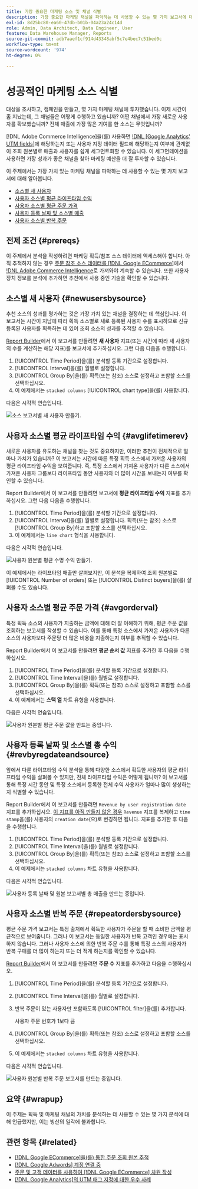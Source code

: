 ```yaml
---
title: 가장 중요한 마케팅 소스 및 채널 식별
description: 가장 중요한 마케팅 채널을 파악하는 데 사용할 수 있는 몇 가지 보고서에 대해 알아봅니다.
exl-id: 8d25bc80-ea60-47db-b01b-04a23a24c14d
role: Admin, Data Architect, Data Engineer, User
feature: Data Warehouse Manager, Reports
source-git-commit: adb7aaef1cf914d43348abf5c7e4bec7c51bed0c
workflow-type: tm+mt
source-wordcount: '974'
ht-degree: 0%

---
```


# 성공적인 마케팅 소스 식별

대상을 조사하고, 캠페인을 만들고, 몇 가지 마케팅 채널에 투자했습니다. 이제 시간이 좀 지났는데, 그 채널들은 어떻게 수행하고 있습니까? 어떤 채널에서 가장 새로운 사용자를 확보했습니까? 전체 매출에 가장 많은 기여를 한 소스는 무엇입니까?

[!DNL Adobe Commerce Intelligence]을(를) 사용하면 [!DNL [Google Analytics' UTM fields]](https://support.google.com/analytics/answer/1191184?hl=en)에 해당하는지 또는 사용자 지정 데이터 필드에 해당하는지 여부에 관계없이 조회 원본별로 매출과 사용자를 쉽게 세그먼트화할 수 있습니다. 이 세그먼테이션을 사용하면 가장 성과가 좋은 채널을 찾아 마케팅 예산을 더 잘 투자할 수 있습니다.

이 주제에서는 가장 가치 있는 마케팅 채널을 파악하는 데 사용할 수 있는 몇 가지 보고서에 대해 알아봅니다.

* [소스별 새 사용자](#newusersbysource)
* [사용자 소스별 평균 라이프타임 수익](#avglifetimerev)
* [사용자 소스별 평균 주문 가격](#avgorderval)
* [사용자 등록 날짜 및 소스별 매출](#revbyregdateandsource)
* [사용자 소스별 반복 주문](#repeatordersbysource)

## 전제 조건 {#prereqs}

이 주제에서 분석을 작성하려면 마케팅 획득/참조 소스 데이터에 액세스해야 합니다. 아직 추적하지 않는 경우 [주문 참조 소스 데이터를  [!DNL Google ECommerce]](../importing-data/integrations/google-ecommerce.md)에서 [!DNL Adobe Commerce Intelligence](으)로 가져와야 계속할 수 있습니다. 또한 사용자 장치 정보를 분석에 추가하면 추천에서 사용 중인 기술을 확인할 수 있습니다.

## 소스별 새 사용자 {#newusersbysource}

추천 소스의 성과를 평가하는 것은 가장 가치 있는 채널을 결정하는 데 핵심입니다. 이 보고서는 시간이 지남에 따라 획득 소스별로 새로 등록된 사용자 수를 표시하므로 신규 등록된 사용자를 획득하는 데 있어 조회 소스의 성과를 추적할 수 있습니다.

[Report Builder](../../tutorials/using-visual-report-builder.md)에서 이 보고서를 만들려면 **새 사용자** 지표(또는 시간에 따라 새 사용자의 수를 계산하는 해당 지표)를 보고서에 추가하십시오. 그런 다음 다음을 수행합니다.

1. [!UICONTROL Time Period]을(를) 분석할 등록 기간으로 설정합니다.
1. [!UICONTROL Interval]을(를) 월별로 설정합니다.
1. [!UICONTROL Group By]을(를) 획득(또는 참조) 소스로 설정하고 포함할 소스를 선택하십시오.
1. 이 예제에서는 `stacked columns` [!UICONTROL chart type]을(를) 사용합니다.

다음은 시각적 연습입니다.

![소스 보고서별 새 사용자 만들기.](../../assets/New_Users_by_source.gif)

## 사용자 소스별 평균 라이프타임 수익 {#avglifetimerev}

새로운 사용자를 유도하는 채널을 찾는 것도 중요하지만, 이러한 추천이 전체적으로 얼마나 가치가 있습니까? 이 보고서는 시간에 따른 특정 획득 소스에서 가져온 사용자의 평균 라이프타임 수익을 보여줍니다. 즉, 특정 소스에서 가져온 사용자가 다른 소스에서 가져온 사용자 그룹보다 라이프타임 동안 사용자와 더 많이 시간을 보내는지 여부를 확인할 수 있습니다.

Report Builder에서 이 보고서를 만들려면 보고서에 **평균 라이프타임 수익** 지표를 추가하십시오. 그런 다음 다음을 수행합니다.

1. [!UICONTROL Time Period]을(를) 분석할 기간으로 설정합니다.
1. [!UICONTROL Interval]을(를) 월별로 설정합니다.
   획득(또는 참조) 소스로 [!UICONTROL Group By]하고 포함할 소스를 선택하십시오.
1. 이 예제에서는 `line chart` 형식을 사용합니다.

다음은 시각적 연습입니다.

![사용자 원본별 평균 수명 수익 만들기](../../assets/Lifetime_revenue_by_user_source.gif).

이 예제에서는 라이프타임 매출만 살펴보지만, 이 분석을 복제하여 조회 원본별로 [!UICONTROL Number of orders] 또는 [!UICONTROL Distinct buyers]을(를) 살펴볼 수도 있습니다.

## 사용자 소스별 평균 주문 가격 {#avgorderval}

특정 획득 소스의 사용자가 지출하는 금액에 대해 더 잘 이해하기 위해, 평균 주문 값을 조회하는 보고서를 작성할 수 있습니다. 이를 통해 특정 소스에서 가져온 사용자가 다른 소스의 사용자보다 주문당 더 많은 비용을 지출하는지 여부를 추적할 수 있습니다.

Report Builder에서 이 보고서를 만들려면 **평균 순서 값** 지표를 추가한 후 다음을 수행하십시오.

1. [!UICONTROL Time Period]을(를) 분석할 등록 기간으로 설정합니다.
1. [!UICONTROL Time Interval]을(를) 월별로 설정합니다.
1. [!UICONTROL Group By]을(를) 획득(또는 참조) 소스로 설정하고 포함할 소스를 선택하십시오.
1. 이 예제에서는 **스택 열** 차트 유형을 사용합니다.

다음은 시각적 연습입니다.

![사용자 원본별 평균 주문 값을 만드는 중입니다.](../../assets/Average_order_value_by_source.gif)

## 사용자 등록 날짜 및 소스별 총 수익 {#revbyregdateandsource}

앞에서 다룬 라이프타임 수익 분석을 통해 다양한 소스에서 획득한 사용자의 평균 라이프타임 수익을 살펴볼 수 있지만, 전체 라이프타임 수익은 어떻게 됩니까? 이 보고서를 통해 특정 시간 동안 및 특정 소스에서 등록한 전체 수익 사용자가 얼마나 많이 생성하는지 식별할 수 있습니다.

Report Builder에서 이 보고서를 만들려면 `Revenue by user registration date` 지표를 추가하십시오. [이 지표를 아직 만들지 않은 경우](../../data-user/reports/ess-manage-data-metrics.md) `Revenue` 지표를 복제하고 `time stamp`을(를) 사용자의 `creation date`(으)로 변경하면 됩니다. 지표를 추가한 후 다음을 수행합니다.

1. [!UICONTROL Time Period]을(를) 분석할 등록 기간으로 설정합니다.
1. [!UICONTROL Time Interval]을(를) 월별로 설정합니다.
1. [!UICONTROL Group By]을(를) 획득(또는 참조) 소스로 설정하고 포함할 소스를 선택하십시오.
1. 이 예제에서는 `stacked columns` 차트 유형을 사용합니다.

다음은 시각적 연습입니다.

![사용자 등록 날짜 및 원본 보고서별 총 매출을 만드는 중입니다.](../../assets/Revenue_by_user_registration_date_and_source.gif)

## 사용자 소스별 반복 주문 {#repeatordersbysource}

평균 주문 가격 보고서는 특정 출처에서 획득한 사용자가 주문을 할 때 소비한 금액을 평균적으로 보여줍니다. 그러나 이 보고서는 동일한 사용자가 반복 고객인 경우에는 표시하지 않습니다. 그러나 사용자 소스에 의한 반복 주문 수를 통해 특정 소스의 사용자가 반복 구매를 더 많이 하는지 또는 더 적게 하는지를 확인할 수 있습니다.

[Report Builder](../../tutorials/using-visual-report-builder.md)에서 이 보고서를 만들려면 **주문 수** 지표를 추가하고 다음을 수행하십시오.

1. [!UICONTROL Time Period]을(를) 분석할 등록 기간으로 설정합니다.
1. [!UICONTROL Time Interval]을(를) 월별로 설정합니다.
1. 반복 주문이 있는 사용자만 포함하도록 [!UICONTROL filter]을(를) 추가합니다.

   사용자 주문 번호가 1보다 큼

1. [!UICONTROL Group By]을(를) 획득(또는 참조) 소스로 설정하고 포함할 소스를 선택하십시오.
1. 이 예제에서는 `stacked columns` 차트 유형을 사용합니다.

다음은 시각적 연습입니다.

![사용자 원본별 반복 주문 보고서를 만드는 중입니다.](../../assets/Repeat_orders_by_user_source.gif)


## 요약 {#wrapup}

이 주제는 획득 및 마케팅 채널의 가치를 분석하는 데 사용할 수 있는 몇 가지 분석에 대해 언급했지만, 이는 빙산의 일각에 불과합니다.

## 관련 항목 {#related}

* [ [!DNL Google ECommerce]을(를) 통한 주문 조회 원본 추적](../importing-data/integrations/google-ecommerce.md)
* [ [!DNL Google Adwords] 계정 연결 중](../importing-data/integrations/google-adwords.md)
* [주문 및 고객 데이터를 사용하여  [!DNL Google ECommerce] 차원 작성](../data-warehouse-mgr/bldg-google-ecomm-dim.md)
* [ [!DNL Google Analytics]의 UTM 태그 지정에 대한 우수 사례](../../best-practices/utm-tagging-google.md)
